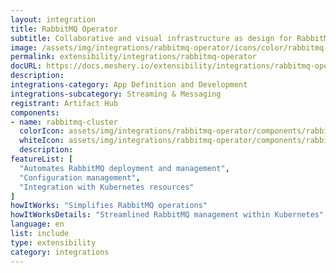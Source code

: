 ```yaml
---
layout: integration
title: RabbitMQ Operator
subtitle: Collaborative and visual infrastructure as design for RabbitMQ Operator
image: /assets/img/integrations/rabbitmq-operator/icons/color/rabbitmq-operator-color.svg
permalink: extensibility/integrations/rabbitmq-operator
docURL: https://docs.meshery.io/extensibility/integrations/rabbitmq-operator
description: 
integrations-category: App Definition and Development
integrations-subcategory: Streaming & Messaging
registrant: Artifact Hub
components: 
- name: rabbitmq-cluster
  colorIcon: assets/img/integrations/rabbitmq-operator/components/rabbitmq-cluster/icons/color/rabbitmq-cluster-color.svg
  whiteIcon: assets/img/integrations/rabbitmq-operator/components/rabbitmq-cluster/icons/white/rabbitmq-cluster-white.svg
  description: 
featureList: [
  "Automates RabbitMQ deployment and management",
  "Configuration management",
  "Integration with Kubernetes resources"
]
howItWorks: "Simplifies RabbitMQ operations"
howItWorksDetails: "Streamlined RabbitMQ management within Kubernetes"
language: en
list: include
type: extensibility
category: integrations
---
```

